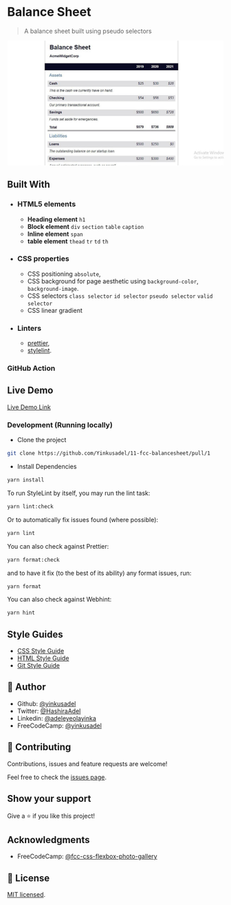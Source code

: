 # Balance Sheet

> A balance sheet built using pseudo selectors

![screenshot](./app_screenshot.png)

## Built With

- ### HTML5 elements
  - **Heading element**
    `h1`
  - **Block element**
    `div` `section` `table` `caption`
  - **Inline element**
    `span`
  - **table element**
    `thead` `tr` `td` `th`
- ### CSS properties
  - CSS positioning `absolute`,
  - CSS background for page aesthetic using `background-color`, `background-image`.
  - CSS selectors `class selector` `id selector` `pseudo selector` `valid selector`
  - CSS linear gradient
- ### Linters
  - [prettier](prettier),
  - [stylelint](stylelint).

### GitHub Action

## Live Demo

[Live Demo Link](https://11-fcc-balancesheet.netlify.app)

### Development (Running locally)

- Clone the project

```bash
git clone https://github.com/Yinkusadel/11-fcc-balancesheet/pull/1

```

- Install Dependencies

```bash
yarn install
```

To run StyleLint by itself, you may run the lint task:

```bash
yarn lint:check
```

Or to automatically fix issues found (where possible):

```bash
yarn lint
```

You can also check against Prettier:

```bash
yarn format:check
```

and to have it fix (to the best of its ability) any format issues, run:

```bash
yarn format
```

You can also check against Webhint:

```bash
yarn hint
```

## Style Guides

- [CSS Style Guide](http://udacity.github.io/frontend-nanodegree-styleguide/css.html)
- [HTML Style Guide](http://udacity.github.io/frontend-nanodegree-styleguide/index.html)
- [Git Style Guide](https://udacity.github.io/git-styleguide/)

## 👤 Author

- Github: [@yinkusadel](https://github.com/yinkusadel)
- Twitter: [@HashiraAdel](https://twitter.com/HashiraAdel)
- Linkedin: [@adeleyeolayinka](https://www.linkedin.com/in/adeleye-olayinka/)
- FreeCodeCamp: [@yinkusadel](https://www.freecodecamp.org/Yinkusadel)

## 🤝 Contributing

Contributions, issues and feature requests are welcome!

Feel free to check the [issues page](../../issues).

## Show your support

Give a ⭐️ if you like this project!

## Acknowledgments

- FreeCodeCamp: [@fcc-css-flexbox-photo-gallery](https://www.freecodecamp.org/learn/2022/responsive-web-design/learn-more-about-css-pseudo-selectors-by-building-a-balance-sheet/step-1)

## 📝 License

[MIT licensed](./LICENSE).
